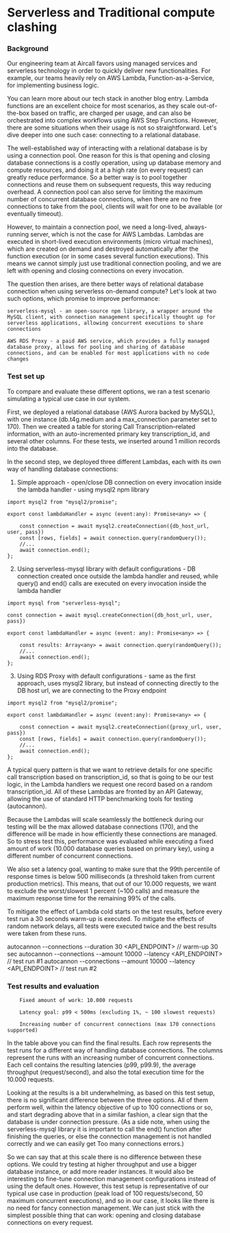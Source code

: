 # Serverless and Traditional compute clashing

### Background

Our engineering team at Aircall favors using managed services and serverless technology in order to quickly deliver new functionalities. For example, our teams heavily rely on AWS Lambda, Function-as-a-Service, for implementing business logic.

You can learn more about our tech stack in another blog entry. Lambda functions are an excellent choice for most scenarios, as they scale out-of-the-box based on traffic, are charged per usage, and can also be orchestrated into complex workflows using AWS Step Functions. However, there are some situations when their usage is not so straightforward. Let's dive deeper into one such case: connecting to a relational database.

The well-established way of interacting with a relational database is by using a connection pool. One reason for this is that opening and closing database connections is a costly operation, using up database memory and compute resources, and doing it at a high rate (on every request) can greatly reduce performance. So a better way is to pool together connections and reuse them on subsequent requests, this way reducing overhead. A connection pool can also serve for limiting the maximum number of concurrent database connections, when there are no free connections to take from the pool, clients will wait for one to be available (or eventually timeout).

However, to maintain a connection pool, we need a long-lived, always-running server, which is not the case for AWS Lambdas. Lambdas are executed in short-lived execution environments (micro virtual machines), which are created on demand and destroyed automatically after the function execution (or in some cases several function executions). This means we cannot simply just use traditional connection pooling, and we are left with opening and closing connections on every invocation.

The question then arises, are there better ways of relational database connection when using serverless on-demand compute? Let's look at two such options, which promise to improve performance:

    serverless-mysql - an open-source npm library, a wrapper around the MySQL client, with connection management specifically thought up for serverless applications, allowing concurrent executions to share connections

    AWS RDS Proxy - a paid AWS service, which provides a fully managed database proxy, allows for pooling and sharing of database connections, and can be enabled for most applications with no code changes

### Test set up

To compare and evaluate these different options, we ran a test scenario simulating a typical use case in our system.

First, we deployed a relational database (AWS Aurora backed by MySQL), with one instance (db.t4g.medium and a max_connection parameter set to 170). Then we created a table for storing Call Transcription–related information, with an auto-incremented primary key transcription_id, and several other columns. For these tests, we inserted around 1 million records into the database.

In the second step, we deployed three different Lambdas, each with its own way of handling database connections:

1. Simple approach - open/close DB connection on every invocation inside the lambda handler - using mysql2 npm library
```
import mysql2 from "mysql2/promise";

export const lambdaHandler = async (event:any): Promise<any> => {

    const connection = await mysql2.createConnection({db_host_url, user, pass})
    const [rows, fields] = await connection.query(randomQuery());
    //...
    await connection.end();
};
```

2. Using serverless-mysql library with default configurations - DB connection created once outside the lambda handler and reused, while query() and end() calls are executed on every invocation inside the lambda handler

```
import mysql from "serverless-mysql";

const connection = await mysql.createConnection({db_host_url, user, pass})

export const lambdaHandler = async (event: any): Promise<any> => {
  
    const results: Array<any> = await connection.query(randomQuery());
    //...
    await connection.end();
};
```
3. Using RDS Proxy with default configurations - same as the first approach, uses mysql2 library, but instead of connecting directly to the DB host url, we are connecting to the Proxy endpoint
```
import mysql2 from "mysql2/promise";

export const lambdaHandler = async (event:any): Promise<any> => {

    const connection = await mysql2.createConnection({proxy_url, user, pass})
    const [rows, fields] = await connection.query(randomQuery());
    //...
    await connection.end();
};
```

A typical query pattern is that we want to retrieve details for one specific call transcription based on transcription_id, so that is going to be our test logic, in the Lambda handlers we request one record based on a random transcription_id. All of these Lambdas are fronted by an API Gateway, allowing the use of standard HTTP benchmarking tools for testing (autocannon).

Because the Lambdas will scale seamlessly the bottleneck during our testing will be the max allowed database connections (170), and the difference will be made in how efficiently these connections are managed. So to stress test this, performance was evaluated while executing a fixed amount of work (10.000 database queries based on primary key), using a different number of concurrent connections.

We also set a latency goal, wanting to make sure that the 99th percentile of response times is below 500 milliseconds (a threshold taken from current production metrics). This means, that out of our 10.000 requests, we want to exclude the worst/slowest 1 percent (~100 calls) and measure the maximum response time for the remaining 99% of the calls.

To mitigate the effect of Lambda cold starts on the test results, before every test run a 30 seconds warm-up is executed. To mitigate the effects of random network delays, all tests were executed twice and the best results were taken from these runs.

autocannon --connections <CONNECTIONS> --duration 30 <API_ENDPOINT> // warm-up 30 sec 
autocannon --connections <CONNECTIONS> --amount 10000 --latency <API_ENDPOINT> // test run #1
autocannon --connections <CONNECTIONS> --amount 10000 --latency <API_ENDPOINT> // test run #2

### Test results and evaluation

```
    Fixed amount of work: 10.000 requests

    Latency goal: p99 < 500ms (excluding 1%, ~ 100 slowest requests)

    Increasing number of concurrent connections (max 170 connections supported)
```

In the table above you can find the final results. Each row represents the test runs for a different way of handling database connections. The columns represent the runs with an increasing number of concurrent connections. Each cell contains the resulting latencies (p99, p99.9), the average throughput (request/second), and also the total execution time for the 10.000 requests.

Looking at the results is a bit underwhelming, as based on this test setup, there is no significant difference between the three options. All of them perform well, within the latency objective of up to 100 connections or so, and start degrading above that in a similar fashion, a clear sign that the database is under connection pressure. (As a side note, when using the serverless-mysql library it is important to call the end() function after finishing the queries, or else the connection management is not handled correctly and we can easily get Too many connections errors.)

So we can say that at this scale there is no difference between these options. We could try testing at higher throughput and use a bigger database instance, or add more reader instances. It would also be interesting to fine-tune connection management configurations instead of using the default ones. However, this test setup is representative of our typical use case in production (peak load of 100 requests/second, 50 maximum concurrent executions), and so in our case, it looks like there is no need for fancy connection management. We can just stick with the simplest possible thing that can work: opening and closing database connections on every request.
